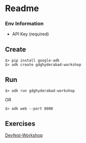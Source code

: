 # Readme

### Env Information
- API Key (required)

## Create
```shell
$> pip install google-adk
$> adk create gdghyderabad-workshop
```

## Run
```shell
$> adk run gdghyderabad-workshop
```
OR
```shell
$> adk web --port 8000
```

## Exercises
[Devfest-Workshop](https://github.com/raipankaj/Devfest-Workshop)
